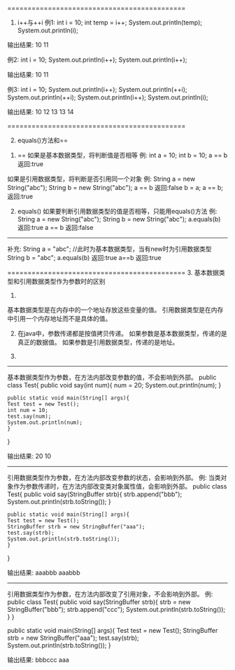 ============================================

1. i++与++i
例1:
int i = 10;
int temp = i++;
System.out.println(temp);
System.out.println(i);

输出结果:
10
11

例2:
int i = 10;
System.out.println(i++);
System.out.println(i++);

输出结果:
10
11

例3:
int i = 10;
System.out.println(i++);
System.out.println(++i);
System.out.println(++i);
System.out.println(i++);
System.out.println(i);

输出结果:
10
12
13
13
14


============================================

2. equals()方法和==
1) ==
如果是基本数据类型，将判断值是否相等
例:
int a = 10;
int b = 10;
a == b 返回:true

如果是引用数据类型，将判断是否引用同一个对象
例:
String a = new String("abc");
String b = new String("abc");
a == b 返回:false
b = a;
a == b; 返回:true

2) equals()
如果要判断引用数据类型的值是否相等，只能用equals()方法
例:
String a = new String("abc");
String b = new String("abc");
a.equals(b) 返回:true
a == b 返回:false

----------------------------
补充:
String a = "abc";	//此时为基本数据类型，当有new时为引用数据类型
String b = "abc";
a.equals(b) 返回:true
a==b 返回:true


============================================
3. 基本数据类型和引用数据类型作为参数时的区别

1)
基本数据类型是在内存中的一个地址存放这些变量的值。
引用数据类型是在内存中引用一个内存地址而不是具体的值。

2) 在java中，参数传递都是按值拷贝传递。
如果参数是基本数据类型，传递的是真正的数据值。
如果参数是引用数据类型，传递的是地址。

3)
---------------------
基本数据类型作为参数，在方法内部改变参数的值，不会影响到外部。
public class Test{
    public void say(int num){
	num = 20;
	System.out.println(num);
    }

    public static void main(String[] args){
	Test test = new Test();
	int num = 10;
	test.say(num);
	System.out.println(num);
    }
}

输出结果:
20
10

---------------------
引用数据类型作为参数，在方法内部改变参数的状态，会影响到外部。
例: 当类对象作为参数传递时，在方法内部改变类对象属性值，会影响到外部。
public class Test{
    public void say(StringBuffer strb){
	strb.append("bbb");
	System.out.println(strb.toString());
    }

    public static void main(String[] args){
	Test test = new Test();
	StringBuffer strb = new StringBuffer("aaa");
	test.say(strb);
	System.out.println(strb.toString());
    }
}

输出结果:
aaabbb
aaabbb

---------------------
引用数据类型作为参数，在方法内部改变了引用对象，不会影响到外部。
例:
public class Test{
    public void say(StringBuffer strb){
	strb = new StringBuffer("bbb");
	strb.append("ccc");
	System.out.println(strb.toString());
    }
}

public static void main(String[] args){
    Test test = new Test();
    StringBuffer strb = new StringBuffer("aaa");
    test.say(strb);
    System.out.println(strb.toString());
}

输出结果:
bbbccc
aaa

